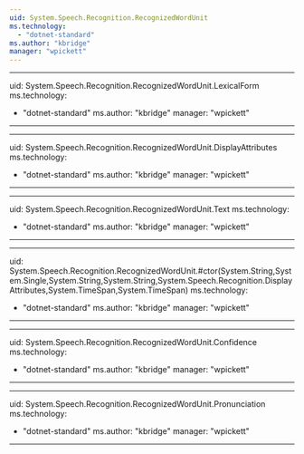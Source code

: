 ```yaml
---
uid: System.Speech.Recognition.RecognizedWordUnit
ms.technology: 
  - "dotnet-standard"
ms.author: "kbridge"
manager: "wpickett"
---
```


---
uid: System.Speech.Recognition.RecognizedWordUnit.LexicalForm
ms.technology: 
  - "dotnet-standard"
ms.author: "kbridge"
manager: "wpickett"
---

---
uid: System.Speech.Recognition.RecognizedWordUnit.DisplayAttributes
ms.technology: 
  - "dotnet-standard"
ms.author: "kbridge"
manager: "wpickett"
---

---
uid: System.Speech.Recognition.RecognizedWordUnit.Text
ms.technology: 
  - "dotnet-standard"
ms.author: "kbridge"
manager: "wpickett"
---

---
uid: System.Speech.Recognition.RecognizedWordUnit.#ctor(System.String,System.Single,System.String,System.String,System.Speech.Recognition.DisplayAttributes,System.TimeSpan,System.TimeSpan)
ms.technology: 
  - "dotnet-standard"
ms.author: "kbridge"
manager: "wpickett"
---

---
uid: System.Speech.Recognition.RecognizedWordUnit.Confidence
ms.technology: 
  - "dotnet-standard"
ms.author: "kbridge"
manager: "wpickett"
---

---
uid: System.Speech.Recognition.RecognizedWordUnit.Pronunciation
ms.technology: 
  - "dotnet-standard"
ms.author: "kbridge"
manager: "wpickett"
---
